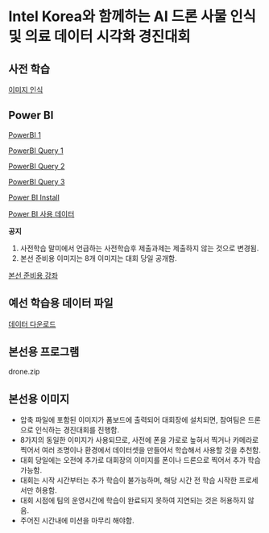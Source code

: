 # Intel Korea와 함께하는 AI 드론 사물 인식 및 의료 데이터 시각화 경진대회

## 사전 학습
[이미지 인식](https://youtu.be/fomZdMWF0W0?feature=shared)

## Power BI
[PowerBI 1](https://youtu.be/lNBJRlk-LkE)

[PowerBI Query 1](https://youtu.be/TsOXj3_lMCs)

[PowerBI Query 2](https://youtu.be/1FtK97wigDI)

[PowerBI Query 3](https://youtu.be/XunfmdZtdY4)

[Power BI Install](https://www.microsoft.com/ko-kr/power-platform/products/power-bi/downloads?msockid=34a2a30a621a61db3d24b7ca63d360b2)

[Power BI 사용 데이터](https://drive.google.com/file/d/1CTm9Y8xgPUlRuolBjLbZXE8PRFS4KS3O/view?usp=sharing)

**공지** 
1) 사전학습 말미에서 언급하는 사전학습후 제출과제는 제출하지 않는 것으로 변경됨. 
2) 본선 준비용 이미지는 8개 이미지는 대회 당일 공개함.

[본선 준비용 강좌](https://youtu.be/MVNxox1S6pI)

<!-- https://youtu.be/MVNxox1S6pI : 본선 동영상 -->

## 예선 학습용 데이터 파일
[데이터 다운로드](https://drive.google.com/file/d/1hdAZOkMQq-1fZBh-VsxZNYim1XERT8AD/view?usp=sharing)

## 본선용 프로그램

drone.zip

## 본선용 이미지

- 압축 파일에 포함된 이미지가 폼보드에 출력되어 대회장에 설치되면, 참여팀은 드론으로 인식하는 경진대회를 진행함.
- 8가지의 동일한 이미지가 사용되므로, 사전에 폰을 가로로 높혀서 찍거나 카메라로 찍어서 여러 조명이나 환경에서 데이터셋을 만들어서 학습해서 사용할 것을 추천함.
- 대회 당일에는 오전에 추가로 대회장의 이미지를 폰이나 드론으로 찍어서 추가 학습가능함.
- 대회는 시작 시간부터는 추가 학습이 불가능하며, 해당 시간 전 학습 시작한 프로세서만 허용함.
- 대회 시점에 팀의 운영시간에 학습이 완료되지 못하여 지연되는 것은 허용하지 않음.
- 주어진 시간내에 미션을 마무리 해야함. 
